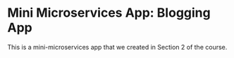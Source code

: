 # Mini Microservices App: Blogging App

This is a mini-microservices app that we created in Section 2 of the course.

